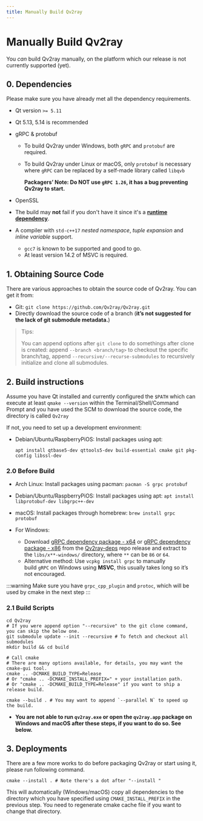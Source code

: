 ```yaml
---
title: Manually Build Qv2ray
---
```


# Manually Build Qv2ray

You *can* build Qv2ray manually, on the platform which our release is not currently supported (yet).

## 0. Dependencies

Please make sure you have already met all the dependency requirements.

- Qt version `>= 5.11`

- Qt 5.13, 5.14 is recommended

- gRPC & protobuf

  - To build Qv2ray under Windows, both `gRPC` and `protobuf` are required.

  - To build Qv2ray under Linux or macOS, only `protobuf` is necessary where `gRPC` can be replaced by a self-made library called `libqvb`

    **Packagers’ Note: Do NOT use `gRPC 1.26`, it has a bug preventing Qv2ray to start.**

- OpenSSL

- The build may **not** fail if you don't have it since it's a **<u>runtime dependency</u>**.

- A compiler with `std-c++17` *nested namespace*, _tuple expansion_ and _inline variable_ support.

  - `gcc7` is known to be supported and good to go.
  - At least version 14.2 of MSVC is required.

## 1. Obtaining Source Code

There are various approaches to obtain the source code of Qv2ray. You can get it from:

- Git: `git clone https://github.com/Qv2ray/Qv2ray.git`
- Directly download the source code of a branch (**it’s not suggested for the lack of git submodule metadata.**)

> Tips:
>
> You can append options after `git clone` to do somethings after clone is created: append `--branch <branch/tag>` to checkout the specific branch/tag, append `--recursive/--recurse-submodules` to recursively initialize and clone all submodules.

## 2. Build instructions

Assume you have Qt installed and currently configured the `$PATH` which can execute at least `qmake --version` within the Terminal/Shell/Command Prompt and you have used the SCM to download the source code, the directory is called `Qv2ray`

If not, you need to set up a development environment:

- Debian/Ubuntu/RaspberryPiOS: Install packages using apt:

  `apt install qtbase5-dev qttools5-dev build-essential cmake git pkg-config libssl-dev`

### 2.0 Before Build

- Arch Linux: Install packages using pacman: `pacman -S grpc protobuf`

- Debian/Ubuntu/RaspberryPiOS: Install packages using apt: `apt install libprotobuf-dev libgrpc++-dev`

- macOS: Install packages through homebrew: `brew install grpc protobuf`

- For Windows:

  - Download [gRPC dependency package - x64](https://github.com/Qv2ray/Qv2ray-deps/releases/download/release/Qv2ray-deps-grpc-x64-windows.7z) or [gRPC dependency package - x86](https://github.com/Qv2ray/Qv2ray-deps/releases/download/release/Qv2ray-deps-grpc-x86-windows.7z) from the [Qv2ray-deps](https://github.com/Qv2ray/Qv2ray-deps) repo release and extract to the `libs/x**-windows/` directory, where `**` can be `86` or `64`.
  - Alternative method: Use `vcpkg install grpc` to manually build `gRPC` on Windows using **MSVC**, this usually takes long so it’s not encouraged.

:::warning
Make sure you have `grpc_cpp_plugin` and `protoc`, which will be used by cmake in the next step
:::

### 2.1 Build Scripts

```shell
cd Qv2ray
# If you were append option "--recursive" to the git clone command, you can skip the below one.
git submodule update --init --recursive # To fetch and checkout all submodules
mkdir build && cd build

# Call cmake
# There are many options available, for details, you may want the cmake-gui tool.
cmake .. -DCMAKE_BUILD_TYPE=Release
# Or "cmake .. -DCMAKE_INSTALL_PREFIX=" + your installation path.
# Or "cmake .. -DCMAKE_BUILD_TYPE=Release" if you want to ship a release build.

cmake --build . # You may want to append `--parallel N` to speed up the build.
```

- **You are not able to run `qv2ray.exe` or open the `qv2ray.app` package on Windows and macOS after these steps, if you want to do so. See below.**

## 3. Deployments

There are a few more works to do before packaging Qv2ray or start using it, please run following command.

```shell
cmake --install . # Note there's a dot after "--install "
```

This will automatically (Windows/macOS) copy all dependencies to the directory which you have specified using `CMAKE_INSTALL_PREFIX` in the previous step. You need to regenerate cmake cache file if you want to change that directory.
